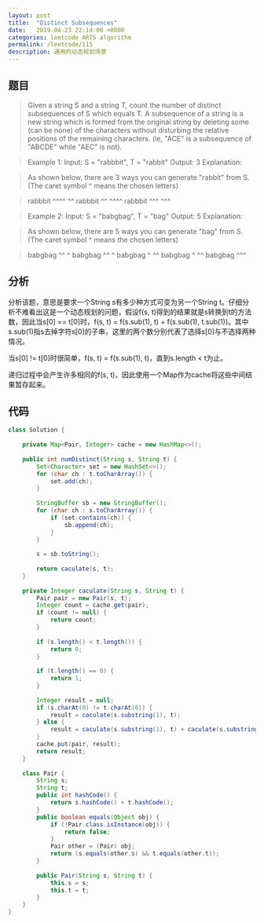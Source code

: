 ```yaml
---
layout: post
title:  "Distinct Subsequences"
date:   2019-04-23 22:14:00 +0800
categories: leetcode ARTS algorithm
permalink: /leetcode/115
description: 通用的动态规划场景
---
```


## 题目

> Given a string S and a string T, count the number of distinct subsequences of S which equals T.
> A subsequence of a string is a new string which is formed from the original string by deleting some (can be none) of the characters without disturbing the relative positions of the remaining characters. (ie, "ACE" is a subsequence of "ABCDE" while "AEC" is not).

> Example 1:
Input: S = "rabbbit", T = "rabbit"
Output: 3
Explanation:

> As shown below, there are 3 ways you can generate "rabbit" from S.
(The caret symbol ^ means the chosen letters)

> rabbbit
^^^^ ^^
rabbbit
^^ ^^^^
rabbbit
^^^ ^^^


> Example 2:
Input: S = "babgbag", T = "bag"
Output: 5
Explanation:

> As shown below, there are 5 ways you can generate "bag" from S.
(The caret symbol ^ means the chosen letters)

> babgbag
^^ ^
babgbag
^^    ^
babgbag
^    ^^
babgbag
  ^  ^^
babgbag
    ^^^
    
## 分析
分析该题，意思是要求一个String s有多少种方式可变为另一个String t。仔细分析不难看出这是一个动态规划的问题，假设f(s, t)得到的结果就是s转换到t的方法数，因此当s[0] == t[0]时，f(s, t) = f(s.sub(1), t) + f(s.sub(1), t.sub(1))。其中s.sub(1)指s去掉字符s[0]的子串，这里的两个数分别代表了选择s[0]与不选择两种情况。

当s[0] != t[0]时很简单，f(s, t) = f(s.sub(1), t)，直到s.length < t为止。

递归过程中会产生许多相同的f(s, t)，因此使用一个Map作为cache将这些中间结果暂存起来。

## 代码

``` java
class Solution {
    
    private Map<Pair, Integer> cache = new HashMap<>();
    
    public int numDistinct(String s, String t) {
        Set<Character> set = new HashSet<>();
        for (char ch : t.toCharArray()) {
            set.add(ch);
        }
         
        StringBuffer sb = new StringBuffer();
        for (char ch : s.toCharArray()) {
            if (set.contains(ch)) {
                sb.append(ch);
            }
        }
        
        s = sb.toString();
        
        return caculate(s, t);
    }
    
    private Integer caculate(String s, String t) {
        Pair pair = new Pair(s, t);
        Integer count = cache.get(pair);
        if (count != null) {
            return count;
        }
        
        if (s.length() < t.length()) {
            return 0;
        }
        
        if (t.length() == 0) {
            return 1;
        }  
        
        Integer result = null;
        if (s.charAt(0) != t.charAt(0)) {
            result = caculate(s.substring(1), t);
        } else {
            result = caculate(s.substring(1), t) + caculate(s.substring(1), t.substring(1));
        }
        cache.put(pair, result);
        return result;
    }
    
    class Pair {
        String s;
        String t;
        public int hashCode() {
            return s.hashCode() + t.hashCode();
        }
        public boolean equals(Object obj) {
            if (!Pair.class.isInstance(obj)) {
                return false;
            }
            Pair other = (Pair) obj;
            return (s.equals(other.s) && t.equals(other.t));
        }
        
        public Pair(String s, String t) {
            this.s = s;
            this.t = t;
        }
    }
}
```